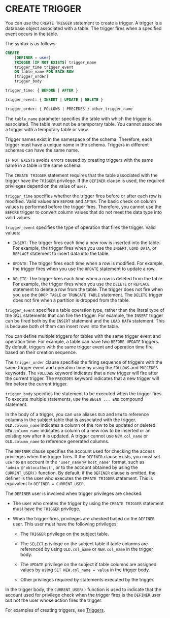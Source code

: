 # CREATE TRIGGER

You can use the `CREATE TRIGGER` statement to create a trigger. A trigger is a database object associated with a table. The trigger fires when a specified event occurs in the table.

The syntax is as follows:

```sql
CREATE
    [DEFINER = user]
    TRIGGER [IF NOT EXISTS] trigger_name
    trigger_time trigger_event
    ON table_name FOR EACH ROW
    [trigger_order]
    trigger_body

trigger_time: { BEFORE | AFTER }

trigger_event: { INSERT | UPDATE | DELETE }

trigger_order: { FOLLOWS | PRECEDES } other_trigger_name

```

The `table_name` parameter specifies the table with which the trigger is associated. The table must not be a temporary table. You cannot associate a trigger with a temporary table or view.

Trigger names exist in the namespace of the schema. Therefore, each trigger must have a unique name in the schema. Triggers in different schemas can have the same name.

`IF NOT EXISTS` avoids errors caused by creating triggers with the same name in a table in the same schema.

The `CREATE TRIGGER` statement requires that the table associated with the trigger have the `TRIGGER` privilege. If the `DEFINER` clause is used, the required privileges depend on the value of `user`.

`trigger_time` specifies whether the trigger fires before or after each row is modified. Valid values are `BEFORE` and `AFTER`. The basic check on column values is performed before the trigger fires. Therefore, you cannot use the `BEFORE` trigger to convert column values that do not meet the data type into valid values.

`trigger_event` specifies the type of operation that fires the trigger. Valid values:

* `INSERT`: The trigger fires each time a new row is inserted into the table. For example, the trigger fires when you use the `INSERT`, `LOAD DATA`, or `REPLACE` statement to insert data into the table.

* `UPDATE`: The trigger fires each time when a row is modified. For example, the trigger fires when you use the `UPDATE` statement to update a row.

* `DELETE`: The trigger fires each time when a row is deleted from the table. For example, the trigger fires when you use the `DELETE` or `REPLACE` statement to delete a row from the table. The trigger does not fire when you use the `DROP TABLE` or `TRUNCATE TABLE` statement. The `DELETE` trigger does not fire when a partition is dropped from the table.


`trigger_event` specifies a table operation type, rather than the literal type of the SQL statements that can fire the trigger. For example, the `INSERT` trigger can be fired both by the `INSERT` statement and the `LOAD DATA` statement. This is because both of them can insert rows into the table.

You can define multiple triggers for tables with the same trigger event and operation time. For example, a table can have two `BEFORE UPDATE` triggers. By default, triggers with the same trigger event and operation time fire based on their creation sequence.

The `trigger_order` clause specifies the firing sequence of triggers with the same trigger event and operation time by using the `FOLLOWS` and `PRECEDES` keywords. The `FOLLOWS` keyword indicates that a new trigger will fire after the current trigger. The `PRECEDES` keyword indicates that a new trigger will fire before the current trigger.

`trigger_body` specifies the statement to be executed when the trigger fires. To execute multiple statements, use the `BEGIN ... END` compound statement.

In the body of a trigger, you can use aliases `OLD` and `NEW` to reference columns in the subject table that is associated with the trigger. `OLD.column_name` indicates a column of the row to be updated or deleted. `NEW.column_name` indicates a column of a new row to be inserted or an existing row after it is updated. A trigger cannot use `NEW.col_name` or `OLD.column_name` to reference generated columns.

The `DEFINER` clause specifies the account used for checking the access privileges when the trigger fires. If the `DEFINER` clause exists, you must set `user` to an account in the `'user_name'@'host_name'` format, such as `'admin'@'oblocalhost'`, or to the account obtained by using the `CURRENT_USER()` function. By default, if the `DEFINER` clause is omitted, the definer is the user who executes the `CREATE TRIGGER` statement. This is equivalent to `DEFINER = CURRENT_USER`.

The `DEFINER` user is involved when trigger privileges are checked.

* The user who creates the trigger by using the `CREATE TRIGGER` statement must have the `TRIGGER` privilege.

* When the trigger fires, privileges are checked based on the `DEFINER` user. This user must have the following privileges:

   * The `TRIGGER` privilege on the subject table.

   * The `SELECT` privilege on the subject table if table columns are referenced by using `OLD.col_name` or `NEW.col_name` in the trigger body.

   * The `UPDATE` privilege on the subject if table columns are assigned values by using `SET NEW.col_name = value` in the trigger body.

   * Other privileges required by statements executed by the trigger.


In the trigger body, the `CURRENT_USER()` function is used to indicate that the account used for privilege check when the trigger fires is the `DEFINER` user but not the user whose action fires the trigger.

For examples of creating triggers, see [Triggers](../200.storage-object-mysql/500.pl-trigger-mysql.md).
